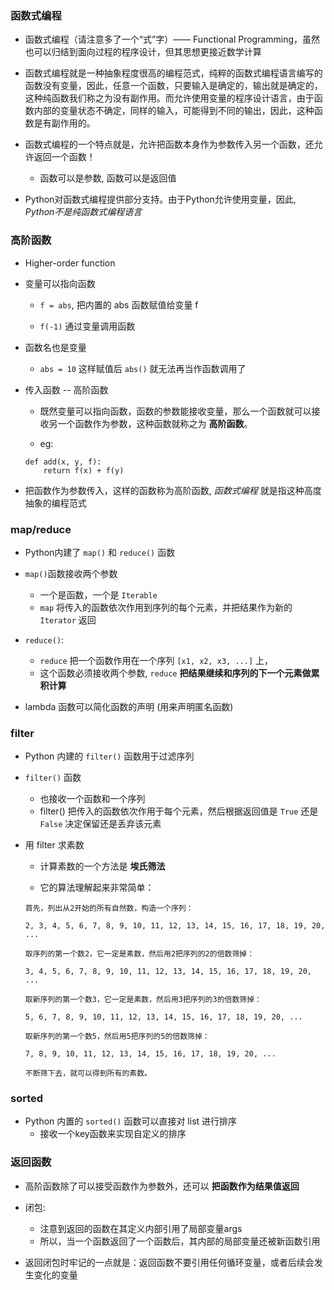 ### 函数式编程
* 函数式编程（请注意多了一个“式”字）—— Functional Programming，虽然也可以归结到面向过程的程序设计，但其思想更接近数学计算

* 函数式编程就是一种抽象程度很高的编程范式，纯粹的函数式编程语言编写的函数没有变量，因此，任意一个函数，只要输入是确定的，输出就是确定的，这种纯函数我们称之为没有副作用。而允许使用变量的程序设计语言，由于函数内部的变量状态不确定，同样的输入，可能得到不同的输出，因此，这种函数是有副作用的。

* 函数式编程的一个特点就是，允许把函数本身作为参数传入另一个函数，还允许返回一个函数！
    * 函数可以是参数, 函数可以是返回值

* Python对函数式编程提供部分支持。由于Python允许使用变量，因此, *Python不是纯函数式编程语言*



### 高阶函数
* Higher-order function

* 变量可以指向函数
    * `f = abs`, 把内置的 abs 函数赋值给变量 f

    * `f(-1)` 通过变量调用函数

* 函数名也是变量
    * `abs = 10` 这样赋值后 `abs()` 就无法再当作函数调用了

* 传入函数 -- 高阶函数
    * 既然变量可以指向函数，函数的参数能接收变量，那么一个函数就可以接收另一个函数作为参数，这种函数就称之为 **高阶函数**。

    * eg:
    ```
    def add(x, y, f):
        return f(x) + f(y)
    ```

* 把函数作为参数传入，这样的函数称为高阶函数, *函数式编程* 就是指这种高度抽象的编程范式



### map/reduce
* Python内建了 `map()` 和 `reduce()` 函数

* `map()`函数接收两个参数
    * 一个是函数，一个是 `Iterable`
    * `map` 将传入的函数依次作用到序列的每个元素，并把结果作为新的 `Iterator` 返回

* `reduce()`:
    * `reduce` 把一个函数作用在一个序列 `[x1, x2, x3, ...]` 上，
    * 这个函数必须接收两个参数, `reduce` **把结果继续和序列的下一个元素做累积计算**

* lambda 函数可以简化函数的声明 (用来声明匿名函数)



### filter
* Python 内建的 `filter()` 函数用于过滤序列

* `filter()` 函数
    * 也接收一个函数和一个序列
    * filter() 把传入的函数依次作用于每个元素，然后根据返回值是 `True` 还是 `False` 决定保留还是丢弃该元素


* 用 filter 求素数
    * 计算素数的一个方法是 **埃氏筛法**

    * 它的算法理解起来非常简单：
    ```
    首先，列出从2开始的所有自然数，构造一个序列：

    2, 3, 4, 5, 6, 7, 8, 9, 10, 11, 12, 13, 14, 15, 16, 17, 18, 19, 20, ...

    取序列的第一个数2，它一定是素数，然后用2把序列的2的倍数筛掉：

    3, 4, 5, 6, 7, 8, 9, 10, 11, 12, 13, 14, 15, 16, 17, 18, 19, 20, ...

    取新序列的第一个数3，它一定是素数，然后用3把序列的3的倍数筛掉：

    5, 6, 7, 8, 9, 10, 11, 12, 13, 14, 15, 16, 17, 18, 19, 20, ...

    取新序列的第一个数5，然后用5把序列的5的倍数筛掉：

    7, 8, 9, 10, 11, 12, 13, 14, 15, 16, 17, 18, 19, 20, ...

    不断筛下去，就可以得到所有的素数。
    ```

### sorted
* Python 内置的 `sorted()` 函数可以直接对 list 进行排序
    * 接收一个key函数来实现自定义的排序



### 返回函数
* 高阶函数除了可以接受函数作为参数外，还可以 **把函数作为结果值返回**

* 闭包:
    * 注意到返回的函数在其定义内部引用了局部变量args
    * 所以，当一个函数返回了一个函数后，其内部的局部变量还被新函数引用

* 返回闭包时牢记的一点就是：返回函数不要引用任何循环变量，或者后续会发生变化的变量
